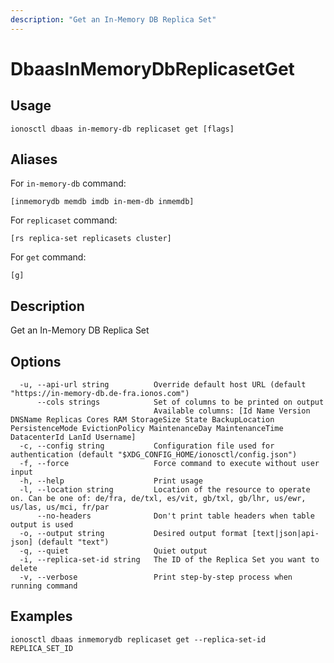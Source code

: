 ```yaml
---
description: "Get an In-Memory DB Replica Set"
---
```


# DbaasInMemoryDbReplicasetGet

## Usage

```text
ionosctl dbaas in-memory-db replicaset get [flags]
```

## Aliases

For `in-memory-db` command:

```text
[inmemorydb memdb imdb in-mem-db inmemdb]
```

For `replicaset` command:

```text
[rs replica-set replicasets cluster]
```

For `get` command:

```text
[g]
```

## Description

Get an In-Memory DB Replica Set

## Options

```text
  -u, --api-url string          Override default host URL (default "https://in-memory-db.de-fra.ionos.com")
      --cols strings            Set of columns to be printed on output 
                                Available columns: [Id Name Version DNSName Replicas Cores RAM StorageSize State BackupLocation PersistenceMode EvictionPolicy MaintenanceDay MaintenanceTime DatacenterId LanId Username]
  -c, --config string           Configuration file used for authentication (default "$XDG_CONFIG_HOME/ionosctl/config.json")
  -f, --force                   Force command to execute without user input
  -h, --help                    Print usage
  -l, --location string         Location of the resource to operate on. Can be one of: de/fra, de/txl, es/vit, gb/txl, gb/lhr, us/ewr, us/las, us/mci, fr/par
      --no-headers              Don't print table headers when table output is used
  -o, --output string           Desired output format [text|json|api-json] (default "text")
  -q, --quiet                   Quiet output
  -i, --replica-set-id string   The ID of the Replica Set you want to delete
  -v, --verbose                 Print step-by-step process when running command
```

## Examples

```text
ionosctl dbaas inmemorydb replicaset get --replica-set-id REPLICA_SET_ID 
```

